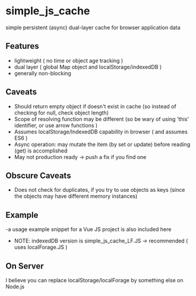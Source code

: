 # simple_js_cache
simple persistent (async) dual-layer cache for browser application data


##  Features
-  lightweight ( no time or object age tracking )
-  dual layer ( global Map object and localStorage/indexedDB )
-  generally non-blocking

## Caveats
-  Should return empty object if doesn't exist in cache (so instead of checking for null, check object length)
-  Scope of resolving function may be different (so be wary of using 'this' identifier, or use arrow functions )
-  Assumes localStorage/IndexedDB capability in browser  ( and assumes ES6 )
-  Async operation:  may mutate the item (by set or update) before reading (get) is accomplished
-  May not production ready -> push a fix if you find one

## Obscure Caveats
-  Does not check for duplicates, if you try to use objects as keys (since the objects may have different memory instances)


## Example
-a usage example snippet for a Vue JS project is also included here 
-  NOTE: indexedDB version is simple_js_cache_LF.JS -> recommended ( uses localForage.JS )


## On Server
I believe you can replace localStorage/localForage by something else on Node.js

